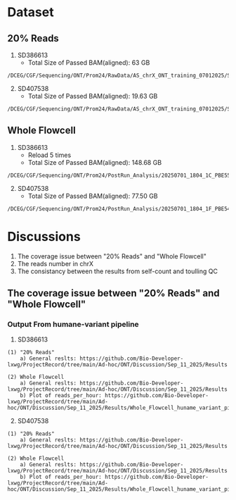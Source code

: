 # Dataset
## 20% Reads
1. SD386613
   * Total Size of Passed BAM(aligned): 63 GB
```
/DCEG/CGF/Sequencing/ONT/Prom24/RawData/AS_chrX_ONT_training_07012025/SD386613/20250701_1804_1C_PBE55027_8e8920e8/bam_pass
```
2. SD407538
   * Total Size of Passed BAM(aligned): 19.63 GB
```
/DCEG/CGF/Sequencing/ONT/Prom24/RawData/AS_chrX_ONT_training_07012025/SD407538/20250701_1804_1F_PBE54594_26fb9d5f/bam_pass
```
## Whole Flowcell
1. SD386613
   * Reload 5 times
   * Total Size of Passed BAM(aligned): 148.68 GB
```
/DCEG/CGF/Sequencing/ONT/Prom24/PostRun_Analysis/20250701_1804_1C_PBE55027_8e8920e8/pass
```
2. SD407538
   * Total Size of Passed BAM(aligned): 77.50 GB
```
/DCEG/CGF/Sequencing/ONT/Prom24/PostRun_Analysis/20250701_1804_1F_PBE54594_26fb9d5f/pass
```
# Discussions
1. The coverage issue between "20% Reads" and "Whole Flowcell"
2. The reads number in chrX
3. The consistancy between the results from self-count and toulling QC

## The coverage issue between "20% Reads" and "Whole Flowcell"
### Output From humane-variant pipeline
1. SD386613
```
(1) "20% Reads" 
    a) General reslts: https://github.com/Bio-Developer-lxwg/ProjectRecord/tree/main/Ad-hoc/ONT/Discussion/Sep_11_2025/Results

(2) Whole Flowcell
    a) General reslts: https://github.com/Bio-Developer-lxwg/ProjectRecord/tree/main/Ad-hoc/ONT/Discussion/Sep_11_2025/Results
    b) Plot of reads_per_hour: https://github.com/Bio-Developer-lxwg/ProjectRecord/tree/main/Ad-hoc/ONT/Discussion/Sep_11_2025/Results/Whole_Flowcell_huname_variant_pipeline_SD386613_reads_per_hour.png
```
   
2. SD407538
```
(1) "20% Reads" 
    a) General reslts: https://github.com/Bio-Developer-lxwg/ProjectRecord/tree/main/Ad-hoc/ONT/Discussion/Sep_11_2025/Results

(2) Whole Flowcell
    a) General reslts: https://github.com/Bio-Developer-lxwg/ProjectRecord/tree/main/Ad-hoc/ONT/Discussion/Sep_11_2025/Results
    b) Plot of reads_per_hour: https://github.com/Bio-Developer-lxwg/ProjectRecord/tree/main/Ad-hoc/ONT/Discussion/Sep_11_2025/Results/Whole_Flowcell_huname_variant_pipeline_SD407538_reads_per_hour.png
```
 
